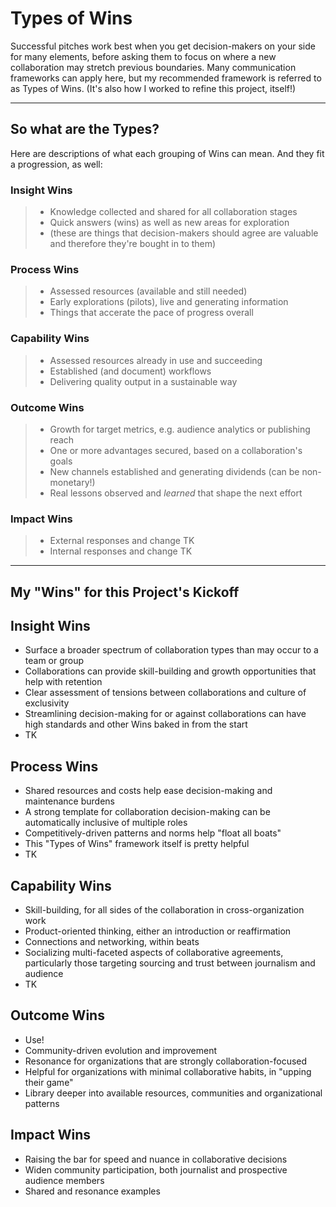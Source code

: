# Types of Wins

Successful pitches work best when you get decision-makers on your side for many elements, before asking them to focus on where a new collaboration may stretch previous boundaries. Many communication frameworks can apply here, but my recommended framework is referred to as Types of Wins. (It's also how I worked to refine this project, itself!)

---

## So what are the Types?

Here are descriptions of what each grouping of Wins can mean.  And they fit a progression, as well:

### Insight Wins
> * Knowledge collected and shared for all collaboration stages
> * Quick answers (wins) as well as new areas for exploration
> * (these are things that decision-makers should agree are valuable and therefore they're bought in to them)

### Process Wins
> * Assessed resources (available and still needed)
> * Early explorations (pilots), live and generating information
> * Things that accerate the pace of progress overall

### Capability Wins
> * Assessed resources already in use and succeeding
> * Established (and document) workflows
> * Delivering quality output in a sustainable way

### Outcome Wins
> * Growth for target metrics, e.g. audience analytics or publishing reach
> * One or more advantages secured, based on a collaboration's goals
> * New channels established and generating dividends (can be non-monetary!)
> * Real lessons observed and _learned_ that shape the next effort

### Impact Wins
> * External responses and change TK
> * Internal responses and change TK

---

## My "Wins" for this Project's Kickoff

## Insight Wins
* Surface a broader spectrum of collaboration types than may occur to a team or group
* Collaborations can provide skill-building and growth opportunities that help with retention
* Clear assessment of tensions between collaborations and culture of exclusivity
* Streamlining decision-making for or against collaborations can have high standards and other Wins baked in from the start
* TK

## Process Wins
* Shared resources and costs help ease decision-making and maintenance burdens
* A strong template for collaboration decision-making can be automatically inclusive of multiple roles
* Competitively-driven patterns and norms help "float all boats"
* This "Types of Wins" framework itself is pretty helpful
* TK


## Capability Wins
* Skill-building, for all sides of the collaboration in cross-organization work
* Product-oriented thinking, either an introduction or reaffirmation
* Connections and networking, within beats
* Socializing multi-faceted aspects of collaborative agreements, particularly those targeting sourcing and trust between journalism and audience
* TK

## Outcome Wins
* Use!
* Community-driven evolution and improvement
* Resonance for organizations that are strongly collaboration-focused
* Helpful for organizations with minimal collaborative habits, in "upping their game"
* Library deeper into available resources, communities and organizational patterns

## Impact Wins
* Raising the bar for speed and nuance in collaborative decisions
* Widen community participation, both journalist and prospective audience members
* Shared and resonance examples